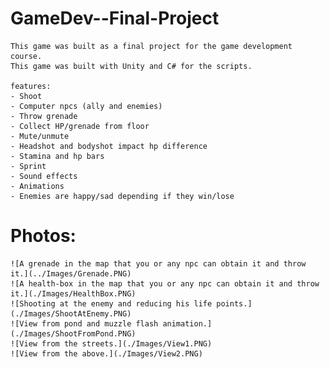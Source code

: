 # GameDev--Final-Project
	This game was built as a final project for the game development course.
	This game was built with Unity and C# for the scripts.
	
	features:
	- Shoot
	- Computer npcs (ally and enemies)
	- Throw grenade
	- Collect HP/grenade from floor
	- Mute/unmute
	- Headshot and bodyshot impact hp difference
	- Stamina and hp bars
	- Sprint
	- Sound effects
	- Animations
	- Enemies are happy/sad depending if they win/lose
	
# Photos:
	![A grenade in the map that you or any npc can obtain it and throw it.](../Images/Grenade.PNG)
	![A health-box in the map that you or any npc can obtain it and throw it.](./Images/HealthBox.PNG)
	![Shooting at the enemy and reducing his life points.](./Images/ShootAtEnemy.PNG)
	![View from pond and muzzle flash animation.](./Images/ShootFromPond.PNG)
	![View from the streets.](./Images/View1.PNG)
	![View from the above.](./Images/View2.PNG)

